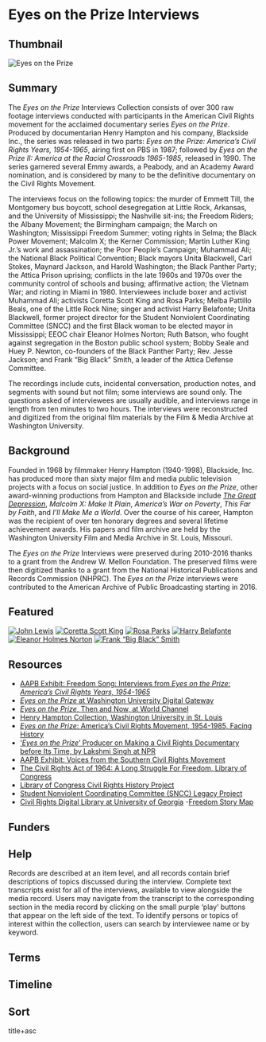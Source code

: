 # Eyes on the Prize Interviews

## Thumbnail

![Eyes on the Prize](https://s3.amazonaws.com/americanarchive.org/special-collections/EyesOnThePrize_Logo.jpg "Eyes on the Prize Interviews")

## Summary

The *Eyes on the Prize* Interviews Collection consists of over 300 raw footage interviews conducted with participants in the American Civil Rights movement for the acclaimed documentary series *Eyes on the Prize*. Produced by documentarian Henry Hampton and his company, Blackside Inc., the series was released in two parts: *Eyes on the Prize: America’s Civil Rights Years, 1954-1965*, airing first on PBS in 1987; followed by *Eyes on the Prize II: America at the Racial Crossroads 1965-1985*, released in 1990. The series garnered several Emmy awards, a Peabody, and an Academy Award nomination, and is considered by many to be the definitive documentary on the Civil Rights Movement. 

The interviews focus on the following topics: the murder of Emmett Till, the Montgomery bus boycott, school desegregation at Little Rock, Arkansas, and the University of Mississippi; the Nashville sit-ins; the Freedom Riders; the Albany Movement; the Birmingham campaign; the March on Washington; Mississippi Freedom Summer; voting rights in Selma; the Black Power Movement; Malcolm X; the Kerner Commission; Martin Luther King Jr.’s work and assassination; the Poor People’s Campaign; Muhammad Ali; the National Black Political Convention; Black mayors Unita Blackwell, Carl Stokes, Maynard Jackson, and Harold Washington; the Black Panther Party; the Attica Prison uprising; conflicts in the late 1960s and 1970s over the community control of schools and busing; affirmative action; the Vietnam War; and rioting in Miami in 1980. Interviewees include boxer and activist Muhammad Ali; activists Coretta Scott King and Rosa Parks; Melba Pattillo Beals, one of the Little Rock Nine; singer and activist Harry Belafonte; Unita Blackwell, former project director for the Student Nonviolent Coordinating Committee (SNCC) and the first Black woman to be elected mayor in Mississippi; EEOC chair Eleanor Holmes Norton; Ruth Batson, who fought against segregation in the Boston public school system; Bobby Seale and Huey P. Newton, co-founders of the Black Panther Party; Rev. Jesse Jackson; and Frank “Big Black” Smith, a leader of the Attica Defense Committee. 

The recordings include cuts, incidental conversation, production notes, and segments with sound but not film; some interviews are sound only. The questions asked of interviewees are usually audible, and interviews range in length from ten minutes to two hours. The interviews were reconstructed and digitized from the original film materials by the Film & Media Archive at Washington University.

## Background

Founded in 1968 by filmmaker Henry Hampton (1940-1998), Blackside, Inc. has produced more than sixty major film and media public television projects with a focus on social justice. In addition to *Eyes on the Prize*, other award-winning productions from Hampton and Blackside include [*The Great Depression*](https://americanarchive.org/special_collections/the-great-depression), *Malcolm X: Make It Plain*, *America’s War on Poverty*, *This Far by Faith*, and *I’ll Make Me a World*. Over the course of his career, Hampton was the recipient of over ten honorary degrees and several lifetime achievement awards. His papers and film archive are held by the Washington University Film and Media Archive in St. Louis, Missouri.

The *Eyes on the Prize* Interviews were preserved during 2010-2016 thanks to a grant from the Andrew W. Mellon Foundation. The preserved films were then digitized thanks to a grant from the National Historical Publications and Records Commission (NHPRC). The *Eyes on the Prize* interviews were contributed to the American Archive of Public Broadcasting starting in 2016. 

## Featured

[![John Lewis](https://s3.amazonaws.com/americanarchive.org/special-collections/cpb-aacip_151-8k74t6fv60.jpg)](/catalog/cpb-aacip_151-8k74t6fv60)
[![Coretta Scott King](https://s3.amazonaws.com/americanarchive.org/special-collections/cpb-aacip_151-542j679j5g.jpg)](/catalog/cpb-aacip_151-542j679j5g)
[![Rosa Parks](https://s3.amazonaws.com/americanarchive.org/special-collections/cpb-aacip_151-610vq2sx12.jpg)](/catalog/cpb-aacip_151-610vq2sx12)
[![Harry Belafonte](https://s3.amazonaws.com/americanarchive.org/special-collections/cpb-aacip-36800f8277a.jpg)](/catalog/cpb-aacip-36800f8277a)
[![Eleanor Holmes Norton](https://s3.amazonaws.com/americanarchive.org/special-collections/cpb-aacip-e087550ff82.jpg)](/catalog/cpb-aacip-e087550ff82)
[![Frank “Big Black” Smith](https://s3.amazonaws.com/americanarchive.org/special-collections/cpb-aacip-fa0a4ce612f.jpg)](/catalog/cpb-aacip-fa0a4ce612f)

## Resources

- [AAPB Exhibit: Freedom Song: Interviews from *Eyes on the Prize: America’s Civil Rights Years, 1954-1965*](https://americanarchive.org/exhibits/eotp)
- [*Eyes on the Prize* at Washington University Digital Gateway](http://digital.wustl.edu/eyesontheprize/)
- [*Eyes on the Prize*, Then and Now, at World Channel](https://www.pbs.org/video/world-channel-eyes-prize-then-and-now-episode/)
- [Henry Hampton Collection, Washington University in St. Louis](https://library.wustl.edu/spec/henry-hampton-collection/)
- [*Eyes on the Prize*: America’s Civil Rights Movement, 1954-1985, Facing History](https://www.facinghistory.org/resource-library/eyes-prize-americas-civil-rights-movement)
- [‘*Eyes on the Prize*’ Producer on Making a Civil Rights Documentary before Its Time, by Lakshmi Singh at NPR](https://www.npr.org/2017/03/12/519925253/eyes-on-the-prize-producer-on-making-a-civil-rights-documentary-before-its-time)
- [AAPB Exhibit: Voices from the Southern Civil Rights Movement](https://americanarchive.org/exhibits/civil-rights)
- [The Civil Rights Act of 1964: A Long Struggle For Freedom, Library of Congress]( https://www.loc.gov/exhibits/civil-rights-act/)
- [Library of Congress Civil Rights History Project]( https://www.loc.gov/collections/civil-rights-history-project/about-this-collection/)
- [Student Nonviolent Coordinating Committee (SNCC) Legacy Project]( https://www.sncclegacyproject.org/) 
- [Civil Rights Digital Library at University of Georgia](http://crdl.usg.edu/?Welcome)
-[Freedom Story Map](https://loc.maps.arcgis.com/apps/Cascade/index.html?appid=4d76cf42caf84b069b0e0235b6996efd)

## Funders

## Help

Records are described at an item level, and all records contain brief descriptions of topics discussed during the interview. Complete text transcripts exist for all of the interviews, available to view alongside the media record. Users may navigate from the transcript to the corresponding section in the media record by clicking on the small purple ‘play’ buttons that appear on the left side of the text. To identify persons or topics of interest within the collection, users can search by interviewee name or by keyword.

## Terms


## Timeline


## Sort

title+asc
